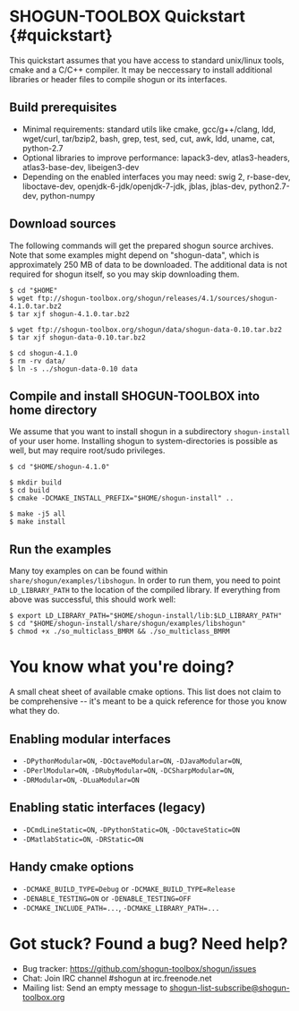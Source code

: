 SHOGUN-TOOLBOX Quickstart   {#quickstart}
=========================

This quickstart assumes that you have access to standard unix/linux tools,
cmake and a C/C++ compiler.  It may be neccessary to install additional
libraries or header files to compile shogun or its interfaces.

## Build prerequisites

* Minimal requirements: standard utils like cmake, gcc/g++/clang, ldd,
  wget/curl, tar/bzip2, bash, grep, test, sed, cut, awk, ldd, uname, cat,
  python-2.7
* Optional libraries to improve performance: lapack3-dev, atlas3-headers,
  atlas3-base-dev, libeigen3-dev
* Depending on the enabled interfaces you may need: swig 2, r-base-dev,
  liboctave-dev, openjdk-6-jdk/openjdk-7-jdk, jblas, jblas-dev,
  python2.7-dev, python-numpy

## Download sources

The following commands will get the prepared shogun source archives.  Note
that some examples might depend on "shogun-data", which is approximately
250 MB of data to be downloaded.  The additional data is not required for
shogun itself, so you may skip downloading them.

	$ cd "$HOME"
	$ wget ftp://shogun-toolbox.org/shogun/releases/4.1/sources/shogun-4.1.0.tar.bz2
	$ tar xjf shogun-4.1.0.tar.bz2

	$ wget ftp://shogun-toolbox.org/shogun/data/shogun-data-0.10.tar.bz2
	$ tar xjf shogun-data-0.10.tar.bz2

	$ cd shogun-4.1.0
	$ rm -rv data/
	$ ln -s ../shogun-data-0.10 data

## Compile and install SHOGUN-TOOLBOX into home directory

We assume that you want to install shogun in a subdirectory `shogun-install` of
your user home.  Installing shogun to system-directories is possible as well,
but may require root/sudo privileges.

	$ cd "$HOME/shogun-4.1.0"

	$ mkdir build
	$ cd build
	$ cmake -DCMAKE_INSTALL_PREFIX="$HOME/shogun-install" ..

	$ make -j5 all
	$ make install

## Run the examples

Many toy examples on can be found within `share/shogun/examples/libshogun`.
In order to run them, you need to point `LD_LIBRARY_PATH` to the location
of the compiled library.  If everything from above was successful, this
should work well:

	$ export LD_LIBRARY_PATH="$HOME/shogun-install/lib:$LD_LIBRARY_PATH"
	$ cd "$HOME/shogun-install/share/shogun/examples/libshogun"
	$ chmod +x ./so_multiclass_BMRM && ./so_multiclass_BMRM

# You know what you're doing?

A small cheat sheet of available cmake options.  This list does not
claim to be comprehensive -- it's meant to be a quick reference for
those you know what they do.

## Enabling modular interfaces
* `-DPythonModular=ON`, `-DOctaveModular=ON`, `-DJavaModular=ON`,
* `-DPerlModular=ON`, `-DRubyModular=ON`, `-DCSharpModular=ON`,
* `-DRModular=ON`, `-DLuaModular=ON`

## Enabling static interfaces (legacy)
* `-DCmdLineStatic=ON`, `-DPythonStatic=ON`, `-DOctaveStatic=ON`
* `-DMatlabStatic=ON`, `-DRStatic=ON`

## Handy cmake options
* `-DCMAKE_BUILD_TYPE=Debug` or `-DCMAKE_BUILD_TYPE=Release`
* `-DENABLE_TESTING=ON` or `-DENABLE_TESTING=OFF`
* `-DCMAKE_INCLUDE_PATH=...`, `-DCMAKE_LIBRARY_PATH=...`

# Got stuck? Found a bug? Need help?

* Bug tracker: https://github.com/shogun-toolbox/shogun/issues
* Chat: Join IRC channel #shogun at irc.freenode.net
* Mailing list: Send an empty message to shogun-list-subscribe@shogun-toolbox.org